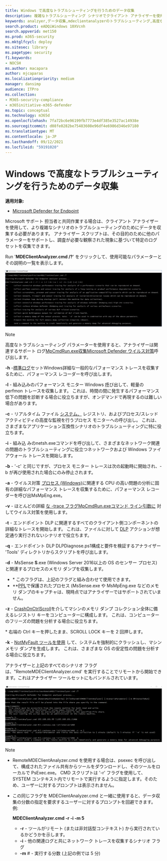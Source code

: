 ```yaml
---
title: Windows で高度なトラブルシューティングを行うためのデータ収集
description: 複雑なトラブルシューティング シナリオでクライアント アナライザーを使用してデータを収集する方法について説明します。
keywords: analzyer,データ収集,mdeclientanalyzerのトラブルシューティング,高度なトラブルシューティング
search.product: eADQiWindows 10XVcnh
search.appverid: met150
ms.prod: m365-security
ms.mktglfcycl: deploy
ms.sitesec: library
ms.pagetype: security
f1.keywords:
- NOCSH
ms.author: macapara
author: mjcaparas
ms.localizationpriority: medium
manager: dansimp
audience: ITPro
ms.collection:
- M365-security-compliance
- m365initiative-m365-defender
ms.topic: conceptual
ms.technology: m365d
ms.openlocfilehash: 7fa72bc6e96199fb7773e4df385e3527ac14938e
ms.sourcegitcommit: d08fe0282be75483608e96df4e6986d346e97180
ms.translationtype: MT
ms.contentlocale: ja-JP
ms.lasthandoff: 09/12/2021
ms.locfileid: "59191020"
---
```

# <a name="data-collection-for-advanced-troubleshooting-on-windows"></a>Windows で高度なトラブルシューティングを行うためのデータ収集

**適用対象:**
- [Microsoft Defender for Endpoint](https://go.microsoft.com/fwlink/p/?linkid=2146631)

Microsoft サポート 担当者と共同作業する場合は、クライアント アナライザーを使用して、より複雑なシナリオのトラブルシューティングのためにデータを収集する必要があります。 アナライザー スクリプトは、その目的のために他のパラメーターをサポートし、調査が必要な観察された現象に基づいて特定のログ セットを収集できます。

Run '**MDEClientAnalyzer.cmd /?**' をクリックして、使用可能なパラメーターとその説明の一覧を表示します。

![コマンド ラインのクライアント アナライザー パラメーターのイメージ。](images/d89a1c04cf8441e4df72005879871bd0.png)

> [!NOTE]
> 高度なトラブルシューティング パラメーターを使用すると、アナライザーは関連するサポート ログ[MpCmdRun.exe収集Microsoft Defender ウイルス対策](/windows/security/threat-protection/microsoft-defender-antivirus/collect-diagnostic-data-update-compliance)呼び出します。

**-h** -[標準ログ](/windows-hardware/test/wpt/wpr-command-line-options)セットWindows詳細な一般的なパフォーマンス トレースを収集するために、パフォーマンス レコーダーを呼び出します。

**-l** - 組み込みのパフォーマンス モニター Windows [呼](/windows-server/remote/remote-desktop-services/rds-rdsh-performance-counters)び出して、軽量の perfmon トレースを収集します。 これは、時間の間に発生するパフォーマンス低下の問題を診断する場合に役立ちますが、オンデマンドで再現するのは難しい場合があります。

**-c** - リアルタイム ファイル [システム、](/sysinternals/downloads/procmon) レジストリ、およびプロセス/スレッド アクティビティの高度な監視を行うプロセス モニターへの呼び出し。 これは、さまざまなアプリケーション互換性シナリオのトラブルシューティングに特に役立ちます。

**-i** - 組み込 [](/windows/win32/winsock/netsh-exe)みのnetsh.exeコマンドを呼び出して、さまざまなネットワーク関連の問題のトラブルシューティングに役立つネットワークおよび Windows ファイアウォール トレースを開始します。

**-b** - '-c' と同じですが、プロセス モニター トレースは次の起動時に開始され、-b が再び使用された場合にのみ停止されます。

**-a** - ウイルス対策 [プロセス (Windows)](/windows-hardware/test/wpt/wpr-command-line-options)に関連する CPU の高い問題の分析に固有の詳細なパフォーマンス トレースを収集するために、パフォーマンス レコーダーを呼び出MsMpEng.exe。

**-v** - ほとんどの詳細 [ な -trace フラグMpCmdRun.exeコマンド ライン引数に](/windows/security/threat-protection/microsoft-defender-antivirus/command-line-arguments-microsoft-defender-antivirus) 対してウイルス対策を使用します。

**-t** - エンドポイント DLP に関連するすべてのクライアント側コンポーネントの詳細なトレースを開始します。 これは、ファイルに対して [DLP](/microsoft-365/compliance/endpoint-dlp-learn-about#endpoint-activities-you-can-monitor-and-take-action-on) アクションが想定通り実行されないシナリオで役立ちます。

**-q** - エンドポイント DLP DLPDiagnose.ps1構成と要件を検証するアナライザー 'Tools' ディレクトリからスクリプトを呼び出します。

**-d** - MsSense **S**.exe (Windows Server 2016以上の OS のセンサー プロセス) と関連するプロセスのメモリ ダンプを収集します。

- \* このフラグは、上記のフラグと組み合わせて使用できます。
- \*\*[PPL](/windows-hardware/drivers/install/early-launch-antimalware)で保護されたプロセス (MsSense.exe や MsMpEng.exe などのメモリ ダンプのキャプチャは、現時点ではアナライザーではサポートされていません。

**-z** - [CrashOnCtrlScroll](/windows-hardware/drivers/debugger/forcing-a-system-crash-from-the-keyboard)を介してマシンのメモリ ダンプ コレクション全体に備えるレジストリ キーをコンピューターに構成します。 これは、コンピューターのフリーズの問題を分析する場合に役立ちます。

\* 右端の Ctrl キーを押したまま、SCROLL LOCK キーを 2 回押します。

**-k** - [NotMyFault ツールを使用](/sysinternals/downloads/notmyfault) して、システムを強制的にクラッシュし、マシン メモリ ダンプを生成します。 これは、さまざまな OS の安定性の問題を分析する場合に役立ちます。

アナライザーと上記のすべてのシナリオ フラグは、"RemoteMDEClientAnalyzer.cmd' を実行することでリモートから開始できます。これはアナライザー ツールセットにもバンドルされています。

![アナライザー情報を含むコマンド ラインのイメージ。](images/57cab9d82d08f672a92bf9e748ac9572.png)

> [!NOTE]
>
> - RemoteMDEClientAnalyzer.cmd を使用する場合は、psexec を呼び出して、構成されたファイル共有からツールをダウンロードし、そのツールをローカルで PsExec.exe。
    CMD スクリプトは '-r' フラグを使用して、SYSTEM コンテキスト内でリモートで実行するように指定します。そのため、ユーザーに対するプロンプトは表示されません。
> - この同じフラグを MDEClientAnalyzer.cmd と一緒に使用すると、データ収集の分数の指定を要求するユーザーに対するプロンプトを回避できます。 例:
>
>    **MDEClientAnalyzer.cmd -r -i -m 5**
>
>   - **-r** - ツールがリモート (または非対話型コンテキスト) から実行されているかどうかを示します。
>   - **-i** - 他の関連ログと共にネットワーク トレースを収集するシナリオ フラグ
>   - **-m** \# - 実行する分数 (上記の例では 5 分)
